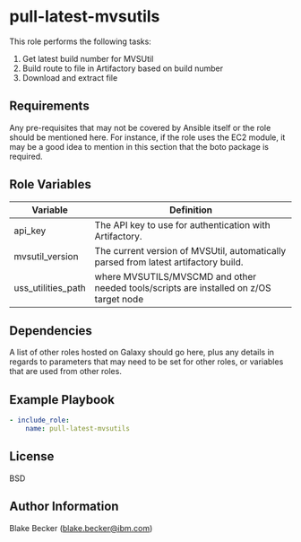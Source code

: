pull-latest-mvsutils
=========

This role performs the following tasks:

1. Get latest build number for MVSUtil
2. Build route to file in Artifactory based on build number
3. Download and extract file

Requirements
------------

Any pre-requisites that may not be covered by Ansible itself or the role should be mentioned here. For instance, if the role uses the EC2 module, it may be a good idea to mention in this section that the boto package is required.

Role Variables
--------------

| Variable                                                                                     | Definition                                                                             |
|----------------------------------------------------------------------------------------------|----------------------------------------------------------------------------------------|
| api_key                                                                                      | The API key to use for authentication with Artifactory.                                |
| mvsutil_version                                                                              | The current version of MVSUtil, automatically parsed from latest artifactory build.    |
| uss_utilities_path                                                                           | where MVSUTILS/MVSCMD and other needed tools/scripts are installed on z/OS target node |

Dependencies
------------

A list of other roles hosted on Galaxy should go here, plus any details in regards to parameters that may need to be set for other roles, or variables that are used from other roles.

Example Playbook
----------------

```yaml
- include_role:
    name: pull-latest-mvsutils
```

License
-------

BSD

Author Information
------------------

Blake Becker (blake.becker@ibm.com)